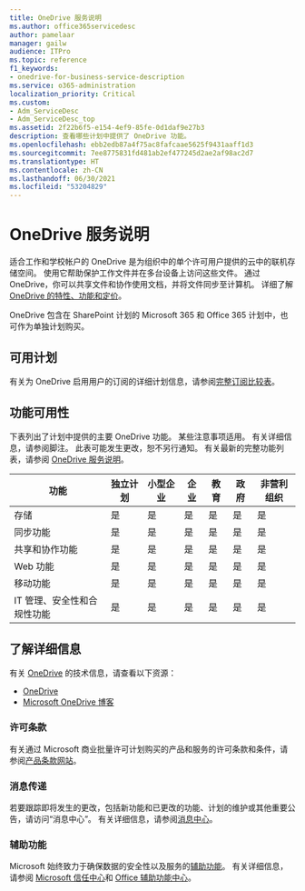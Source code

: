 ```yaml
---
title: OneDrive 服务说明
ms.author: office365servicedesc
author: pamelaar
manager: gailw
audience: ITPro
ms.topic: reference
f1_keywords:
- onedrive-for-business-service-description
ms.service: o365-administration
localization_priority: Critical
ms.custom:
- Adm_ServiceDesc
- Adm_ServiceDesc_top
ms.assetid: 2f22b6f5-e154-4ef9-85fe-0d1daf9e27b3
description: 查看哪些计划中提供了 OneDrive 功能。
ms.openlocfilehash: ebb2edb87a4f75ac8fafcaae5625f9431aaff1d3
ms.sourcegitcommit: 7ee8775831fd481ab2ef477245d2ae2af98ac2d7
ms.translationtype: HT
ms.contentlocale: zh-CN
ms.lasthandoff: 06/30/2021
ms.locfileid: "53204829"
---
```

# <a name="onedrive-service-description"></a>OneDrive 服务说明

适合工作和学校帐户的 OneDrive 是为组织中的单个许可用户提供的云中的联机存储空间。 使用它帮助保护工作文件并在多台设备上访问这些文件。 通过 OneDrive，你可以共享文件和协作使用文档，并将文件同步至计算机。 详细了解 [OneDrive 的特性、功能和定价](https://www.microsoft.com/microsoft-365/onedrive/onedrive-for-business)。

OneDrive 包含在 SharePoint 计划的 Microsoft 365 和 Office 365 计划中，也可作为单独计划购买。

## <a name="available-plans"></a>可用计划

有关为 OneDrive 启用用户的订阅的详细计划信息，请参阅[完整订阅比较表](https://go.microsoft.com/fwlink/?linkid=2139145)。

## <a name="feature-availability"></a>功能可用性

下表列出了计划中提供的主要 OneDrive 功能。 某些注意事项适用。 有关详细信息，请参阅脚注。 此表可能发生更改，恕不另行通知。 有关最新的完整功能列表，请参阅 [OneDrive 服务说明](/office365/servicedescriptions/onedrive-for-business-service-description)。

| 功能 | 独立计划 | 小型企业 | 企业 | 教育 | 政府 | 非营利组织  |
|---------|-------------------|----------------|------------|-----------|------------|-------------|
| 存储 | 是 | 是 | 是 | 是 | 是 | 是 |
| 同步功能 | 是 | 是 | 是 | 是 | 是 | 是 |
| 共享和协作功能 | 是 | 是 | 是 | 是 | 是 | 是 |
| Web 功能 | 是 | 是 | 是 | 是 | 是 | 是 |
| 移动功能 | 是 | 是 | 是 | 是 | 是 | 是 |
| IT 管理、安全性和合规性功能 | 是 | 是 | 是 | 是 | 是 | 是 |

## <a name="learn-more"></a>了解详细信息

有关 [OneDrive](https://www.microsoft.com/microsoft-365/onedrive/onedrive-for-business) 的技术信息，请查看以下资源：

- [OneDrive](/onedrive/onedrive)
- [Microsoft OneDrive 博客](https://techcommunity.microsoft.com/t5/microsoft-onedrive-blog/bg-p/OneDriveBlog)

### <a name="licensing-terms"></a>许可条款

有关通过 Microsoft 商业批量许可计划购买的产品和服务的许可条款和条件，请参阅[产品条款网站](https://www.microsoft.com/licensing/terms/)。

### <a name="messaging"></a>消息传递

若要跟踪即将发生的更改，包括新功能和已更改的功能、计划的维护或其他重要公告，请访问“消息中心”。 有关详细信息，请参阅[消息中心](/microsoft-365/admin/manage/message-center)。

### <a name="accessibility"></a>辅助功能

Microsoft 始终致力于确保数据的安全性以及服务的[辅助功能](https://www.microsoft.com/trust-center/compliance/accessibility)。 有关详细信息，请参阅 [Microsoft 信任中心](https://www.microsoft.com/trust-center)和 [Office 辅助功能中心](https://support.microsoft.com/office/office-accessibility-center-resources-for-people-with-disabilities-ecab0fcf-d143-4fe8-a2ff-6cd596bddc6d)。
